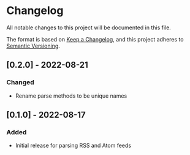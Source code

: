 # Changelog

All notable changes to this project will be documented in this file.

The format is based on [Keep a Changelog](https://keepachangelog.com/en/1.0.0/),
and this project adheres to [Semantic Versioning](https://semver.org/spec/v2.0.0.html).

## [0.2.0] - 2022-08-21
### Changed
- Rename parse methods to be unique names

## [0.1.0] - 2022-08-17
### Added
- Initial release for parsing RSS and Atom feeds
